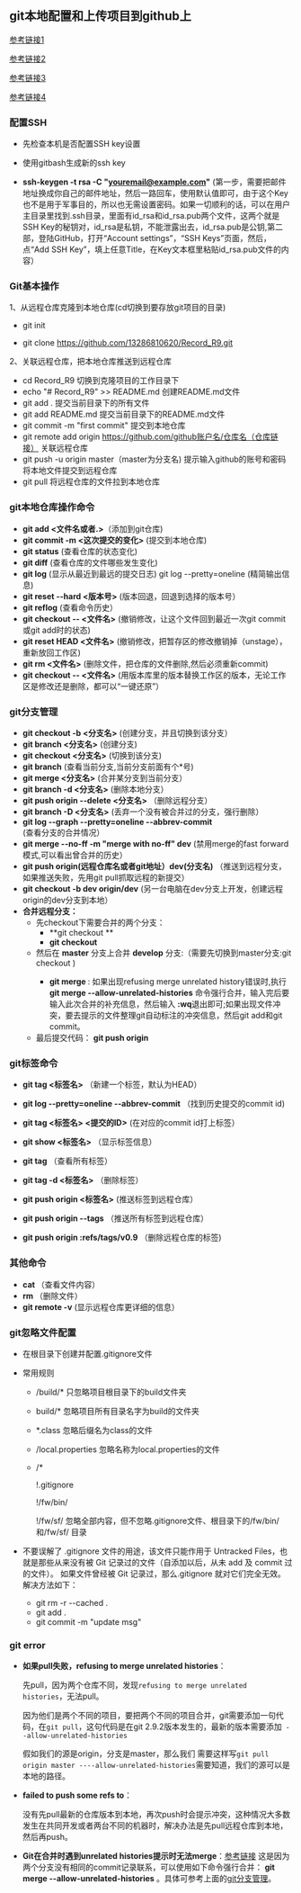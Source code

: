 ## git本地配置和上传项目到github上

[参考链接1](http://www.open-open.com/lib/view/open1476001142540.html)

[参考链接2](http://jingyan.baidu.com/article/a65957f4e91ccf24e77f9b11.html)

[参考链接3](http://www.mamicode.com/info-detail-1248674.html)

[参考链接4](https://www.liaoxuefeng.com/wiki/0013739516305929606dd18361248578c67b8067c8c017b000/0013744142037508cf42e51debf49668810645e02887691000)

### 配置SSH

* 先检查本机是否配置SSH key设置
	
* 使用gitbash生成新的ssh key

* **ssh-keygen -t rsa -C "youremail@example.com"** (第一步，需要把邮件地址换成你自己的邮件地址，然后一路回车，使用默认值即可，由于这个Key也不是用于军事目的，所以也无需设置密码。如果一切顺利的话，可以在用户主目录里找到.ssh目录，里面有id_rsa和id_rsa.pub两个文件，这两个就是SSH Key的秘钥对，id_rsa是私钥，不能泄露出去，id_rsa.pub是公钥,第二部，登陆GitHub，打开“Account settings”，“SSH Keys”页面，然后，点“Add SSH Key”，填上任意Title，在Key文本框里粘贴id_rsa.pub文件的内容）
	
### Git基本操作

1、从远程仓库克隆到本地仓库(cd切换到要存放git项目的目录)

* git init

* git clone https://github.com/13286810620/Record_R9.git

2、关联远程仓库，把本地仓库推送到远程仓库

* cd Record_R9	切换到克隆项目的工作目录下
* echo "# Record_R9" >> README.md  创建README.md文件
* git add . 提交当前目录下的所有文件 
* git add README.md 提交当前目录下的README.md文件
* git commit -m "first commit"	提交到本地仓库 
* git remote add origin https://github.com/github账户名/仓库名（仓库链接） 关联远程仓库
* git push -u origin master（master为分支名) 	提示输入github的账号和密码		将本地文件提交到远程仓库
* git pull 将远程仓库的文件拉到本地仓库

### git本地仓库操作命令

- **git add <文件名或者.>**（添加到git仓库)
- **git commit -m <这次提交的变化>**	(提交到本地仓库)
- **git status**  (查看仓库的状态变化)
- **git diff**   (查看仓库的文件哪些发生变化)
- **git log**   (显示从最近到最远的提交日志)  git log --pretty=oneline (精简输出信息)
- **git reset --hard <版本号>**  (版本回退，回退到选择的版本号）
- **git reflog** (查看命令历史）
- **git checkout -- <文件名>** (撤销修改，让这个文件回到最近一次git commit或git add时的状态)
- **git reset HEAD <文件名>**		(撤销修改，把暂存区的修改撤销掉（unstage），重新放回工作区)
- **git rm <文件名>**		(删除文件，把仓库的文件删除,然后必须重新commit)
- **git checkout -- <文件名>**  (用版本库里的版本替换工作区的版本，无论工作区是修改还是删除，都可以“一键还原”）

### git分支管理

- **git checkout -b <分支名>**  (创建分支，并且切换到该分支）
- **git branch <分支名>** (创建分支)
- **git checkout <分支名>** (切换到该分支)
- **git branch** 	(查看当前分支,当前分支前面有个*号)
- **git merge <分支名>** (合并某分支到当前分支）
- **git branch -d <分支名>** (删除本地分支）
- **git push origin  --delete <分支名>** （删除远程分支）
- **git branch -D <分支名>** (丢弃一个没有被合并过的分支，强行删除）
- **git log --graph --pretty=oneline --abbrev-commit** (查看分支的合并情况）
- **git merge --no-ff -m "merge with no-ff" dev** (禁用merge的fast forward模式,可以看出曾合并的历史）
- **git push origin(远程仓库名或者git地址）dev(分支名)** （推送到远程分支，如果推送失败，先用git pull抓取远程的新提交）  
- **git checkout -b dev origin/dev** (另一台电脑在dev分支上开发，创建远程origin的dev分支到本地）
- **合并远程分支：**
   * 先checkout下需要合并的两个分支：
     * **git checkout <master> **
     * **git checkout <develop>**
   * 然后在 **master** 分支上合并 **develop** 分支:（需要先切换到master分支:git checkout <master>)
     * **git merge <develop>** : 如果出现refusing merge unrelated history错误时,执行 **git merge <develop>  --allow-unrelated-histories** 命令强行合并，输入完后要输入此次合并的补充信息，然后输入 **:wq**退出即可;如果出现文件冲突，要去提示的文件整理git自动标注的冲突信息，然后git add和git commit。
   * 最后提交代码： **git push origin <master>**

### git标签命令

- **git tag <标签名>** （新建一个标签，默认为HEAD）

- **git log --pretty=oneline --abbrev-commit** （找到历史提交的commit id)

- **git tag <标签名> <提交的ID>** (在对应的commit id打上标签）

- **git show <标签名>** （显示标签信息）

- **git tag** （查看所有标签）

- **git tag -d <标签名>** （删除标签）

- **git push origin <标签名>** (推送标签到远程仓库）

- **git push origin --tags** （推送所有标签到远程仓库）

- **git push origin :refs/tags/v0.9** （删除远程仓库的标签)

### 其他命令

- **cat <fileName>** （查看文件内容）
- **rm <fileName>**	（删除文件）
- **git remote -v** (显示远程仓库更详细的信息）

### git忽略文件配置

* 在根目录下创建并配置.gitignore文件

* 常用规则

  * /build/* 		只忽略项目根目录下的build文件夹

  * build/*           忽略项目所有目录名字为build的文件夹

  * *.class            忽略后缀名为class的文件

  * /local.properties      忽略名称为local.properties的文件

  * /* 

     !.gitignore

     !/fw/bin/  

     !/fw/sf/ 			忽略全部内容，但不忽略.gitignore文件、根目录下的/fw/bin/和/fw/sf/ 目录

* 不要误解了 .gitignore 文件的用途，该文件只能作用于 Untracked Files，也就是那些从来没有被 Git 记录过的文件（自添加以后，从未 add 及 commit 过的文件）。 如果文件曾经被 Git 记录过，那么.gitignore 就对它们完全无效。 解决方法如下：

  * git rm -r --cached .
  * git add .
  * git commit -m "update msg"

### git error

* **如果pull失败，refusing to merge unrelated histories**：

  先pull，因为两个仓库不同，发现`refusing to merge unrelated histories`，无法pull。

  因为他们是两个不同的项目，要把两个不同的项目合并，git需要添加一句代码，在`git pull`，这句代码是在git 2.9.2版本发生的，最新的版本需要添加` --allow-unrelated-histories`

  假如我们的源是origin，分支是master，那么我们 需要这样写`git pull origin master ----allow-unrelated-histories`需要知道，我们的源可以是本地的路径。

* **failed to push some refs to**：

  没有先pull最新的仓库版本到本地，再次push时会提示冲突，这种情况大多数发生在共同开发或者两台不同的机器时，解决办法是先pull远程仓库到本地，然后再push。

* **Git在合并时遇到unrelated histories提示时无法merge**：[参考链接](https://blog.csdn.net/llllloj/article/details/52948234) 这是因为两个分支没有相同的commit记录联系，可以使用如下命令强行合并： **git merge <branchName> --allow-unrelated-histories** 。具体可参考上面的[git分支管理](#git分支管理)。





